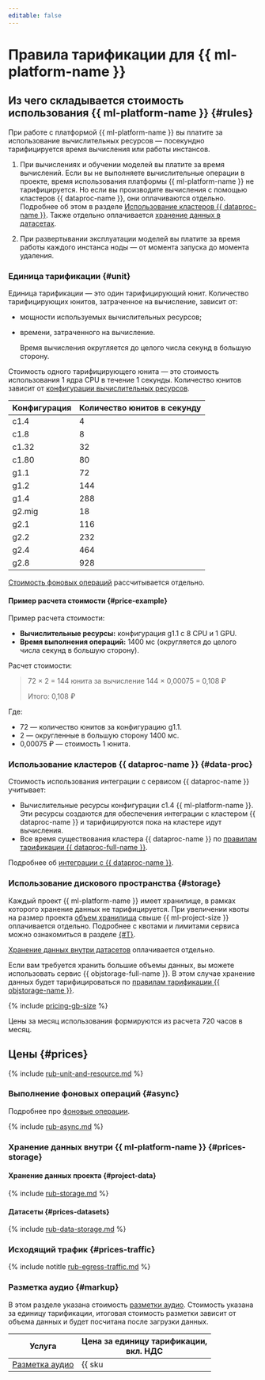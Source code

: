 ```yaml
---
editable: false
---
```


# Правила тарификации для {{ ml-platform-name }}

## Из чего складывается стоимость использования {{ ml-platform-name }} {#rules}

При работе с платформой {{ ml-platform-name }} вы платите за использование вычислительных ресурсов — посекундно тарифицируется время вычисления или работы инстансов. 

1. При вычислениях и обучении моделей вы платите за время вычислений. Если вы не выполняете вычислительные операции в проекте, время использования платформы {{ ml-platform-name }} не тарифицируется. Но если вы производите вычисления с помощью кластеров {{ dataproc-name }}, они оплачиваются отдельно. Подробнее об этом в разделе [Использование кластеров {{ dataproc-name }}](#data-proc). Также отдельно оплачивается [хранение данных в датасетах](#storage).

1. При развертывании эксплуатации моделей вы платите за время работы каждого инстанса ноды — от момента запуска до момента удаления.

### Единица тарификации {#unit}

Единица тарификации — это один тарифицирующий юнит. Количество тарифицирующих юнитов, затраченное на вычисление, зависит от: 
* мощности используемых вычислительных ресурсов;
* времени, затраченного на вычисление.

    Время вычисления округляется до целого числа секунд в большую сторону.

Стоимость одного тарифицирующего юнита — это стоимость использования 1 ядра СPU в течение 1 секунды. Количество юнитов зависит от [конфигурации вычислительных ресурсов](concepts/configurations.md). 

Конфигурация | Количество юнитов в секунду
----- | ---- 
c1.4 | 4 
c1.8 | 8 
c1.32 | 32
c1.80 | 80 
g1.1 | 72 
g1.2 | 144
g1.4 | 288 
g2.mig | 18
g2.1 | 116
g2.2 | 232
g2.4 | 464
g2.8 | 928


[Стоимость фоновых операций](#async) рассчитывается отдельно.


#### Пример расчета стоимости {#price-example}

Пример расчета стоимости: 
- **Вычислительные ресурсы:** конфигурация g1.1 с 8 CPU и 1 GPU.
- **Время выполнения операций:** 1400 мс (округляется до целого числа секунд в большую сторону).

Расчет стоимости:

> 72 × 2 = 144 юнита за вычисление
> 144 × 0,00075 = 0,108 ₽
>
> Итого: 0,108 ₽

Где:
* 72 — количество юнитов за конфигурацию g1.1.
* 2 — округленные в большую сторону 1400 мс.
* 0,00075 ₽ — стоимость 1 юнита.

### Использование кластеров {{ dataproc-name }} {#data-proc}

Стоимость использования интеграции с сервисом {{ dataproc-name }} учитывает: 

* Вычислительные ресурсы конфигурации c1.4 {{ ml-platform-name }}.
  Эти ресурсы создаются для обеспечения интеграции с кластером {{ dataproc-name }} и тарифицируются пока на кластере идут вычисления.
* Все время существования кластера {{ dataproc-name }} по [правилам тарификации {{ dataproc-full-name }}](../data-proc/pricing.md).

Подробнее об [интеграции с {{ dataproc-name }}](concepts/data-proc.md).

### Использование дискового пространства {#storage}

Каждый проект {{ ml-platform-name }} имеет хранилище, в рамках которого хранение данных не тарифицируется. При увеличении квоты на размер проекта [объем хранилища](#project-data) свыше {{ ml-project-size }} оплачивается отдельно. Подробнее с квотами и лимитами сервиса можно ознакомиться в разделе [{#T}](concepts/limits.md).

[Хранение данных внутри датасетов](#prices-datasets) оплачивается отдельно.

Если вам требуется хранить большие объемы данных, вы можете использовать сервис {{ objstorage-full-name }}. В этом случае хранение данных будет тарифицироваться по [правилам тарификации {{ objstorage-name }}](../storage/pricing.md).

{% include [pricing-gb-size](../_includes/pricing-gb-size.md) %}

Цены за месяц использования формируются из расчета 720 часов в месяц.

## Цены {#prices}


{% include [rub-unit-and-resource.md](../_pricing/datasphere/rub-unit-and-resource.md) %}



### Выполнение фоновых операций {#async}

Подробнее про [фоновые операции](concepts/async.md).


{% include [rub-async.md](../_pricing/datasphere/rub-async-new.md) %}



### Хранение данных внутри {{ ml-platform-name }} {#prices-storage}

#### Хранение данных проекта {#project-data}


{% include [rub-storage.md](../_pricing/datasphere/rub-storage.md) %}



#### Датасеты {#prices-datasets}


{% include [rub-data-storage.md](../_pricing/datasphere/rub-dataset.md) %}



### Исходящий трафик {#prices-traffic}


{% include notitle [rub-egress-traffic.md](../_pricing/rub-egress-traffic.md) %}




### Разметка аудио {#markup}

В этом разделе указана стоимость [разметки аудио](tutorials/markup.md). Стоимость указана за единицу тарификации, итоговая стоимость разметки зависит от объема данных и будет посчитана после загрузки данных.


Услуга | Цена за единицу тарификации, <br>вкл. НДС
---|---
[Разметка аудио](tutorials/markup.md) | {{ sku|RUB|ai.speech.transcribe.human.v1|string }}


